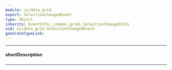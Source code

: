 ```yaml
---
module: ui/data_grid
export: SelectionChangedEvent
type: Object
inherits: EventInfo,_common_grids_SelectionChangedInfo
uid: ui/data_grid:SelectionChangedEvent
generateTypeLink: 
---
```

---
##### shortDescription
<!-- Description goes here -->

---
<!-- Description goes here -->